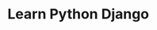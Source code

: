 <!--
 * @Author: your name
 * @Date: 2021-06-03 11:45:47
 * @LastEditTime: 2021-06-03 11:46:01
 * @LastEditors: Please set LastEditors
 * @Description: In User Settings Edit
 * @FilePath: \learn-python-Django\README.md
-->
# Learn Python Django
